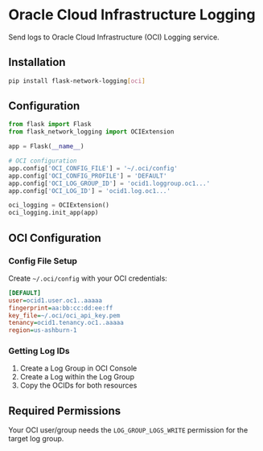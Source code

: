 # Oracle Cloud Infrastructure Logging

Send logs to Oracle Cloud Infrastructure (OCI) Logging service.

## Installation

```bash
pip install flask-network-logging[oci]
```

## Configuration

```python
from flask import Flask
from flask_network_logging import OCIExtension

app = Flask(__name__)

# OCI configuration
app.config['OCI_CONFIG_FILE'] = '~/.oci/config'
app.config['OCI_CONFIG_PROFILE'] = 'DEFAULT'
app.config['OCI_LOG_GROUP_ID'] = 'ocid1.loggroup.oc1...'
app.config['OCI_LOG_ID'] = 'ocid1.log.oc1...'

oci_logging = OCIExtension()
oci_logging.init_app(app)
```

## OCI Configuration

### Config File Setup

Create `~/.oci/config` with your OCI credentials:

```ini
[DEFAULT]
user=ocid1.user.oc1..aaaaa
fingerprint=aa:bb:cc:dd:ee:ff
key_file=~/.oci/oci_api_key.pem
tenancy=ocid1.tenancy.oc1..aaaaa
region=us-ashburn-1
```

### Getting Log IDs

1. Create a Log Group in OCI Console
2. Create a Log within the Log Group  
3. Copy the OCIDs for both resources

## Required Permissions

Your OCI user/group needs the `LOG_GROUP_LOGS_WRITE` permission for the target log group.
